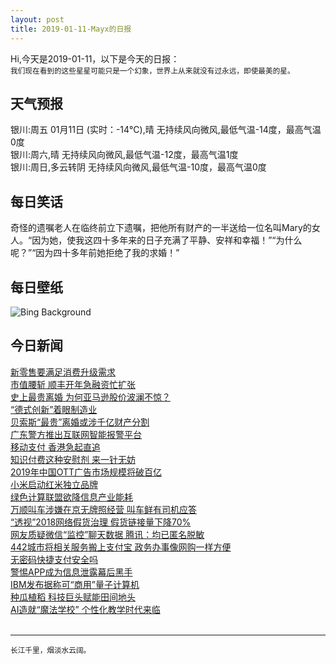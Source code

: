 ```yaml
---
layout: post
title: 2019-01-11-Mayx的日报
---
```


Hi,今天是2019-01-11，以下是今天的日报：<br><small>
我们现在看到的这些星星可能只是一个幻象，世界上从来就没有过永远，即使最美的星。</small><!--more-->
## 天气预报
银川:周五 01月11日 (实时：-14℃),晴 无持续风向微风,最低气温-14度，最高气温0度<br>银川:周六,晴 无持续风向微风,最低气温-12度，最高气温1度<br>银川:周日,多云转阴 无持续风向微风,最低气温-10度，最高气温0度
## 每日笑话
奇怪的遗嘱老人在临终前立下遗嘱，把他所有财产的一半送给一位名叫Mary的女人。“因为她，使我这四十多年来的日子充满了平静、安祥和幸福！”“为什么呢？”“因为四十多年前她拒绝了我的求婚！”
## 每日壁纸
![Bing Background](https://cn.bing.com/az/hprichbg/rb/SaguenayIceFishing_EN-US1341187251_1920x1080.jpg "Ice-fishing village near L'Anse-Saint-Jean, Quebec, Canada (© Hemis/Alamy)")
## 今日新闻

[新零售要满足消费升级需求](http://it.people.com.cn/n1/2019/0111/c1009-30516633.html)   
[市值腰斩 顺丰开年急融资忙扩张](http://it.people.com.cn/n1/2019/0111/c1009-30516610.html)   
[史上最贵离婚 为何亚马逊股价波澜不惊？](http://it.people.com.cn/n1/2019/0111/c1009-30516583.html)   
[“德式创新”着眼制造业](http://it.people.com.cn/n1/2019/0111/c1009-30516570.html)   
[贝索斯“最贵”离婚或涉千亿财产分割](http://it.people.com.cn/n1/2019/0111/c1009-30516569.html)   
[广东警方推出互联网智能报警平台](http://it.people.com.cn/n1/2019/0111/c1009-30516555.html)   
[移动支付 香港急起直追](http://it.people.com.cn/n1/2019/0111/c1009-30516003.html)   
[知识付费这种安慰剂 来一针无妨](http://it.people.com.cn/n1/2019/0111/c1009-30516074.html)   
[2019年中国OTT广告市场规模将破百亿](http://it.people.com.cn/n1/2019/0111/c1009-30516339.html)   
[小米启动红米独立品牌](http://it.people.com.cn/n1/2019/0111/c1009-30516338.html)   
[绿色计算联盟欲降信息产业能耗](http://it.people.com.cn/n1/2019/0111/c1009-30516334.html)   
[万顺叫车涉嫌在京无牌照经营 叫车鲜有司机应答](http://it.people.com.cn/n1/2019/0111/c1009-30516333.html)   
[“透视”2018网络假货治理 假货链接量下降70%](http://it.people.com.cn/n1/2019/0111/c1009-30516308.html)   
[网友质疑微信“监控”聊天数据 腾讯：均已匿名脱敏](http://it.people.com.cn/n1/2019/0111/c1009-30516254.html)   
[442城市将相关服务搬上支付宝 政务办事像网购一样方便](http://it.people.com.cn/n1/2019/0111/c1009-30516089.html)   
[无密码快捷支付安全吗](http://it.people.com.cn/n1/2019/0111/c1009-30516091.html)   
[警惕APP成为信息泄露幕后黑手](http://it.people.com.cn/n1/2019/0111/c1009-30516093.html)   
[IBM发布据称可“商用”量子计算机](http://it.people.com.cn/n1/2019/0111/c1009-30516068.html)   
[种瓜植稻 科技巨头赋能田间地头](http://it.people.com.cn/n1/2019/0111/c1009-30516155.html)   
[AI造就“魔法学校” 个性化教学时代来临](http://it.people.com.cn/n1/2019/0111/c1009-30516200.html)   
<br />

***

<small>长江千里，烟淡水云阔。</small>
